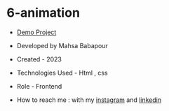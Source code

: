 # 6-animation

- [Demo Project]( https://mahsabbpour.github.io/form-validation/)

- Developed by Mahsa Babapour

- Created - 2023

- Technologies Used - Html , css

- Role - Frontend

- How to reach me : with my [instagram](https://www.instagram.com/mahsabbpour.web) and [linkedin](https://www.linkedin.com/in/mahsa-bbpour-643b-77258)
